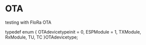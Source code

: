 # OTA
testing with FloRa OTA

typedef enum
{
    OTAdevicetypeinit = 0,
	ESPModule = 1,
	TXModule,
	RxModule,
	TU,
	TC
}OTAdevicetype;